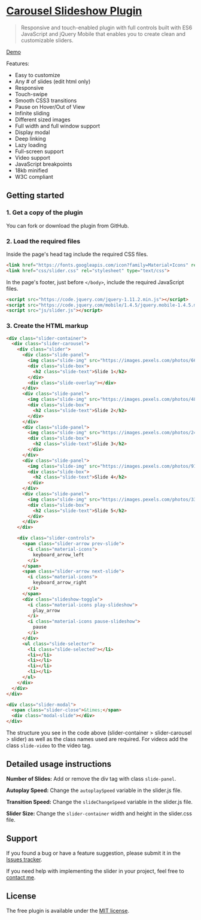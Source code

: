 # [Carousel Slideshow Plugin](https://brandonwinger.com/carousel-slideshow-slider/) #

>Responsive and touch-enabled plugin with full controls built with ES6 JavaScript and jQuery Mobile that enables you to create clean and customizable sliders.

[Demo](https://brandonwinger-air.com/carousel-slideshow-slider)

Features: 
* Easy to customize
* Any # of slides (edit html only)
* Responsive
* Touch-swipe
* Smooth CSS3 transitions
* Pause on Hover/Out of View
* Infinite sliding
* Different sized images
* Full width and full window support
* Display modal
* Deep linking
* Lazy loading
* Full-screen support
* Video support
* JavaScript breakpoints
* 18kb minified
* W3C compliant

## Getting started ##

### 1. Get a copy of the plugin ###

You can fork or download the plugin from GitHub.

### 2. Load the required files ###

Inside the page's head tag include the required CSS files.

```html
<link href="https://fonts.googleapis.com/icon?family=Material+Icons" rel="stylesheet">
<link href="css/slider.css" rel="stylesheet" type="text/css">
```

In the page's footer, just before <code>&lt;/body&gt;</code>, include the required JavaScript files.

```html
<script src="https://code.jquery.com/jquery-1.11.2.min.js"></script>
<script src="https://code.jquery.com/mobile/1.4.5/jquery.mobile-1.4.5.min.js"></script>
<script src="js/slider.js"></script>
```

### 3. Create the HTML markup ###

```html
<div class="slider-container">
  <div class="slider-carousel">
    <div class="slider">
      <div class="slide-panel">
        <img class="slide-img" src="https://images.pexels.com/photos/66997/pexels-photo-66997.jpeg?auto=compress&cs=tinysrgb&dpr=2&h=650&w=940" alt="">
        <div class="slide-box">
          <h2 class="slide-text">Slide 1</h2>
        </div>
        <div class="slide-overlay"></div>
      </div>
      <div class="slide-panel">
        <img class="slide-img" src="https://images.pexels.com/photos/4827/nature-forest-trees-fog.jpeg?auto=compress&cs=tinysrgb&dpr=3&h=750&w=1260" alt="">
        <div class="slide-box">
          <h2 class="slide-text">Slide 2</h2>
        </div>
      </div>
      <div class="slide-panel">
        <img class="slide-img" src="https://images.pexels.com/photos/248797/pexels-photo-248797.jpeg?auto=compress&cs=tinysrgb&dpr=2&h=650&w=940" alt="">
        <div class="slide-box">
          <h2 class="slide-text">Slide 3</h2>
        </div>
      </div>
      <div class="slide-panel">
        <img class="slide-img" src="https://images.pexels.com/photos/917494/pexels-photo-917494.jpeg?auto=compress&cs=tinysrgb&dpr=2&h=650&w=940" alt="">
        <div class="slide-box">
          <h2 class="slide-text">Slide 4</h2>
        </div>
      </div>
      <div class="slide-panel">
        <img class="slide-img" src="https://images.pexels.com/photos/33109/fall-autumn-red-season.jpg?auto=compress&cs=tinysrgb&dpr=2&h=650&w=940" alt="">
        <div class="slide-box">
          <h2 class="slide-text">Slide 5</h2>
        </div>
      </div>
    </div>

    <div class="slider-controls">
      <span class="slider-arrow prev-slide">
        <i class="material-icons">
          keyboard_arrow_left
        </i>
      </span>
      <span class="slider-arrow next-slide">
        <i class="material-icons">
          keyboard_arrow_right
        </i>
      </span>
      <div class="slideshow-toggle">
        <i class="material-icons play-slideshow">
          play_arrow
        </i>
        <i class="material-icons pause-slideshow">
          pause
        </i>
      </div>
      <ul class="slide-selector">
        <li class="slide-selected"></li>
        <li></li>
        <li></li>
        <li></li>
        <li></li>
      </ul>
    </div>
  </div>
</div>

<div class="slider-modal">
  <span class="slider-close">&times;</span>
  <div class="modal-slide"></div>
</div>
```

The structure you see in the code above (slider-container > slider-carousel > slider) as well as the class names used are required. For videos add the class `slide-video` to the video tag.

## Detailed usage instructions ##
**Number of Slides:** Add or remove the div tag with class `slide-panel`.

**Autoplay Speed:** Change the `autoplaySpeed` variable in the slider.js file.

**Transition Speed:** Change the `slideChangeSpeed` variable in the slider.js file.

**Slider Size:** Change the `slider-container` width and height in the slider.css file.

## Support ##

If you found a bug or have a feature suggestion, please submit it in the [Issues tracker](https://github.com/BrandonWingerAir/carousel-slideshow-slider/issues).

If you need help with implementing the slider in your project, feel free to <a href="https://brandonwinger.com/contact">contact me</a>.

## License ##

The free plugin is available under the <a href="http://opensource.org/licenses/MIT">MIT license</a>.
